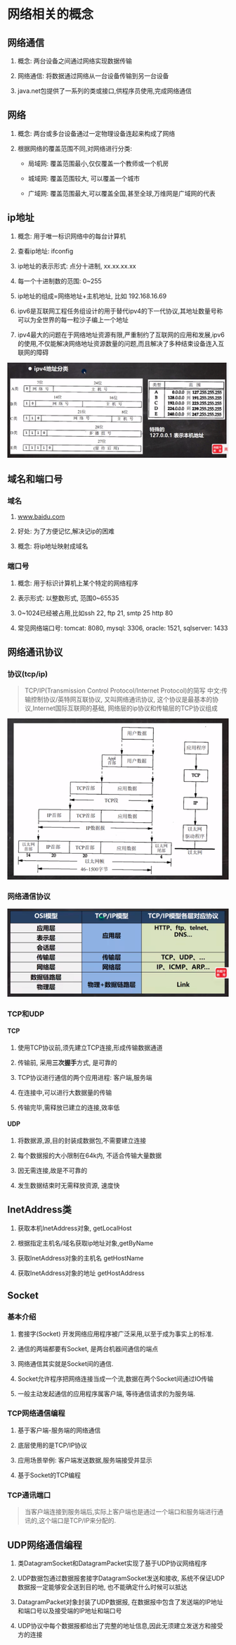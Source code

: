 # 网络相关的概念

## 网络通信

1. 概念: 两台设备之间通过网络实现数据传输

2. 网络通信: 将数据通过网络从一台设备传输到另一台设备

3. java.net包提供了一系列的类或接口,供程序员使用,完成网络通信

## 网络

1. 概念: 两台或多台设备通过一定物理设备连起来构成了网络

2. 根据网络的覆盖范围不同,对网络进行分类:

   - 局域网: 覆盖范围最小,仅仅覆盖一个教师或一个机房

   - 城域网: 覆盖范围较大, 可以覆盖一个城市

   - 广域网: 覆盖范围最大,可以覆盖全国,甚至全球,万维网是广域网的代表

## ip地址

1. 概念: 用于唯一标识网络中的每台计算机

2. 查看ip地址: ifconfig

3. ip地址的表示形式: 点分十进制, xx.xx.xx.xx

4. 每一个十进制数的范围: 0~255

5. ip地址的组成=网络地址+主机地址, 比如 192.168.16.69

6. ipv6是互联网工程任务组设计的用于替代ipv4的下一代协议,其地址数量号称可以为全世界的每一粒沙子编上一个地址

7. ipv4最大的问题在于网络地址资源有限,严重制约了互联网的应用和发展,ipv6的使用,不仅能解决网络地址资源数量的问题,而且解决了多种结束设备连入互联网的障碍

![ipv4](./16.网络编程/1.ipv4地址分类.png)

## 域名和端口号

### 域名

1. www.baidu.com

2. 好处: 为了方便记忆,解决记ip的困难

3. 概念: 将ip地址映射成域名

### 端口号

1. 概念: 用于标识计算机上某个特定的网络程序

2. 表示形式: 以整数形式, 范围0~65535

3. 0~1024已经被占用,比如ssh 22, ftp 21, smtp 25 http 80

4. 常见网络端口号: tomcat: 8080, mysql: 3306, oracle: 1521, sqlserver: 1433

## 网络通讯协议

### 协议(tcp/ip)

> TCP/IP(Transmission Control Protocol/Internet Protocol)的简写
> 中文:传输控制协议/英特网互联协议, 又叫网络通讯协议, 这个协议是最基本的协议,Internet国际互联网的基础, 网络层的ip协议和传输层的TCP协议组成

![tcp](./16.网络编程/2.网络通信协议.png)

### 网络通信协议

![协议](./16.网络编程/3.协议.png)

### TCP和UDP

#### TCP

1. 使用TCP协议前,须先建立TCP连接,形成传输数据通道

2. 传输前, 采用**三次握手**方式, 是可靠的

3. TCP协议进行通信的两个应用进程: 客户端,服务端

4. 在连接中,可以进行大数据量的传输

5. 传输完毕,需释放已建立的连接,效率低

#### UDP

1. 将数据源,源,目的封装成数据包,不需要建立连接

2. 每个数据报的大小限制在64k内, 不适合传输大量数据

3. 因无需连接,故是不可靠的

4. 发生数据结束时无需释放资源, 速度快

## InetAddress类

1. 获取本机InetAddress对象, getLocalHost

2. 根据指定主机名/域名获取ip地址对象,getByName

3. 获取InetAddress对象的主机名 getHostName

4. 获取InetAddress对象的地址 getHostAddress

## Socket

### 基本介绍

1. 套接字(Socket) 开发网络应用程序被广泛采用,以至于成为事实上的标准.

2. 通信的两端都要有Socket, 是两台机器间通信的端点

3. 网络通信其实就是Socket间的通信.

4. Socket允许程序把网络连接当成一个流,数据在两个Socket间通过IO传输

5. 一般主动发起通信的应用程序属客户端, 等待通信请求的为服务端.

### TCP网络通信编程

1. 基于客户端-服务端的网络通信

2. 底层使用的是TCP/IP协议

3. 应用场景举例: 客户端发送数据,服务端接受并显示

4. 基于Socket的TCP编程

### TCP通讯端口

> 当客户端连接到服务端后,实际上客户端也是通过一个端口和服务端进行通讯的,这个端口是TCP/IP来分配的.

## UDP网络通信编程

1. 类DatagramSocket和DatagramPacket实现了基于UDP协议网络程序

2. UDP数据包通过数据报套接字DatagramSocket发送和接收, 系统不保证UDP数据报一定能够安全送到目的地, 也不能确定什么时候可以抵达

3. DatagramPacket对象封装了UDP数据报, 在数据报中包含了发送端的IP地址和端口号以及接受端的IP地址和端口号

4. UDP协议中每个数据报都给出了完整的地址信息,因此无须建立发送方和接受方的连接

